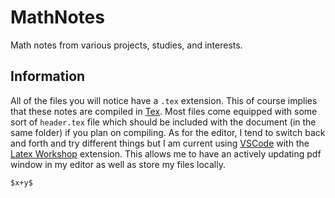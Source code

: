 <script src="//math-code.js"></script>
<!-- Just one possible MathJax CDN below. You may use others. -->
<script async
  src="//mathjax.rstudio.com/latest/MathJax.js?config=TeX-MML-AM_CHTML"></script>

# MathNotes
Math notes from various projects, studies, and interests.

## Information
All of the files you will notice have a `.tex` extension. This of course implies that these notes are compiled in [Tex](https://www.tug.org/texlive/). Most files come equipped with some sort of `header.tex` file which should be included with the document (in the same folder) if you plan on compiling. As for the editor, I tend to switch back and forth and try different things but I am current using [VSCode](https://code.visualstudio.com/) with the [Latex Workshop](https://marketplace.visualstudio.com/items?itemName=James-Yu.latex-workshop) extension. This allows me to have an actively updating pdf window in my editor as well as store my files locally.

`$x+y$`